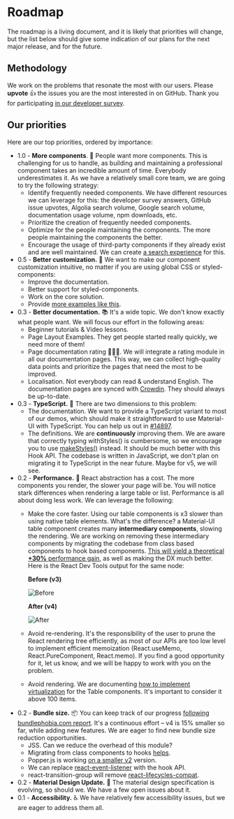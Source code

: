 # Roadmap

<p class="description">The roadmap is a living document, and it is likely that priorities will change, but the list below should give some indication of our plans for the next major release, and for the future.</p>

## Methodology

We work on the problems that resonate the most with our users.
Please **upvote** 👍 the issues you are the most interested in on GitHub.
Thank you for participating [in our developer survey](https://material-ui.com/blog/2019-developer-survey-results/).

## Our priorities

Here are our top priorities, ordered by importance:

- 1.0 - **More components**. 🧰 People want more components. This is challenging for us to handle, as building and maintaining a professional component takes an incredible amount of time.
Everybody underestimates it. As we have a relatively small core team, we are going to try the following strategy:
  - Identify frequently needed components. We have different resources we can leverage for this: the developer survey answers, GitHub issue upvotes, Algolia search volume, Google search volume, documentation usage volume, npm downloads, etc.
  - Prioritize the creation of frequently needed components.
  - Optimize for the people maintaining the components. The more people maintaining the components the better.
  - Encourage the usage of third-party components if they already exist and are well maintained. We can create [a search experience](https://xpvrpr7r4o.codesandbox.io/) for this.
- 0.5 - **Better customization.** 💅 We want to make our component customization intuitive, no matter if you are using global CSS or styled-components:
  - Improve the documentation.
  - Better support for styled-components.
  - Work on the core solution.
  - Provide [more examples like this](https://mui-treasury.com/components/button).
- 0.3 - **Better documentation.** 📚 It's a wide topic. We don't know exactly what people want. We will focus our effort in the following areas:
  - Beginner tutorials & Video lessons.
  - Page Layout Examples. They get people started really quickly, we need more of them!
  - Page documentation rating 🥇🥈🥉. We will integrate a rating module in all our documentation pages. This way, we can collect high-quality data points and prioritize the pages that need the most to be improved.
  - Localisation. Not everybody can read & understand English. The documentation pages are synced with [Crowdin](https://translate.material-ui.com/). They should always be up-to-date.
- 0.3 - **TypeScript.** 📏 There are two dimensions to this problem:
  - The documentation. We want to provide a TypeScript variant to most of our demos,
    which should make it straightforward to use Material-UI with TypeScript. You can help us out in [#14897](https://github.com/mui-org/material-ui/issues/14897).
  - The definitions. We are **continuously** improving them. We are aware that correctly typing withStyles() is cumbersome, so we encourage you to use [makeStyles()](/css-in-js/basics/#hook-api) instead. It should be much better with this Hook API.
  The codebase is written in JavaScript, we don't plan on migrating it to TypeScript in the near future. Maybe for v5, we will see.
- 0.2 - **Performance.** 🚀 React abstraction has a cost. The more components you render, the slower your page will be. You will notice stark differences when rendering a large table or list.
Performance is all about doing less work. We can leverage the following:
  - Make the core faster. Using our table components is x3 slower than using native table elements.
    What's the difference? a Material-UI table component creates many **intermediary components**, slowing the rendering.
    We are working on removing these intermediary components by migrating the codebase from class based components to hook based components.
    [This will yield a theoretical **+30%** performance gain](https://github.com/mui-org/material-ui/issues/10778#issuecomment-472840548), as well as making the DX much better.
    Here is the React Dev Tools output for the same node:

    **Before (v3)**

    ![Before](https://pbs.twimg.com/media/D1obANqX4AAAZgJ?format=png&name=360x360)

    **After (v4)**

    ![After](https://pbs.twimg.com/media/D1oZvtsXcAIyAb4?format=png&name=360x360)
  - Avoid re-rendering. It's the responsibility of the user to prune the React rendering tree efficiently,
    as most of our APIs are too low level to implement efficient memoization (React.useMemo, React.PureComponent, React.memo).
    If you find a good opportunity for it, let us know, and we will be happy to work with you on the problem.
  - Avoid rendering. We are documenting [how to implement virtualization](/demos/tables/#virtualized-table) for the Table components. It's important to consider it above 100 items.
- 0.2 - **Bundle size.** 📦 You can keep track of our progress [following bundlephobia.com report](https://bundlephobia.com/result?p=@material-ui/core@4.0.0-alpha.4).
It's a continuous effort – v4 is 15% smaller so far, while adding new features.
We are eager to find new bundle size reduction opportunities.
  - JSS. Can we reduce the overhead of this module?
  - Migrating from class components to hooks [helps](https://twitter.com/olivtassinari/status/1106905745264652289).
  - Popper.js is working [on a smaller v2](https://bundlephobia.com/result?p=popper.js@2.0.0-next.4) version.
  - We can replace [react-event-listener](https://bundlephobia.com/result?p=react-event-listener@0.6.6) with the hook API.
  - react-transition-group will remove [react-lifecycles-compat](https://bundlephobia.com/result?p=react-lifecycles-compat@3.0.4).
- 0.2 - **Material Design Update.** 🎀 The material design specification is evolving, so should we. We have a few open issues about it.
- 0.1 - **Accessibility.** ♿️ We have relatively few accessibility issues, but we are eager to address them all.
